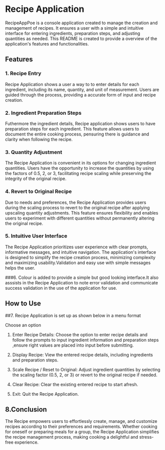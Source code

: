 

# Recipe  Application

RecipeAppPoe is a  console application created to manage the creation and management of  recipes. It ensures a user with a simple and intuitive interface for entering ingredients, preparation steps, and adjusting quantities as needed. This README is created to provide a overview of the application's features and functionalities.

## Features

### 1. Recipe Entry
Recipe Application shows a user  a way to to enter details for each ingredient, including its name, quantity, and unit of measurement. Users are guided through the process, providing a  accurate form of  input and  recipe creation.

### 2. Ingredient Preparation Steps
Futhermore the ingredient details, Recipe application shows users to have preparation steps for each ingredient. This feature allows users to document the entire cooking process, pensuring there is  guidance and clarity  when following the recipe.

### 3. Quantity Adjustment
The Recipe Application  is convenient in its options for changing ingredient quantities. Users have the opportunity to  increase the  quantities by using the factors of 0.5, 2, or 3, facilitating recipe scaling while preserving the integrity of the original recipe.

### 4. Revert to Original Recipe
Due to needs and preferences, the Recipe Application  provides users during the scaling process to revert to the original recipe after applying upscaling quantity adjustments. This feature ensures flexibility and enables users to experiment with different quantities without permanently altering the original recipe.

### 5. Intuitive User Interface
The Recipe Application prioritizes user experience with clear prompts, informative messages, and intuitive navigation. The application's interface is designed to simplify the recipe creation process, minimizing complexity and maximizing usability.Validation and easy use with simple messages helps the user.

###6. Colour is added to provide a simple but good looking interface.It also asssists in the Recipe Application to note error validation and communicate success validation in the use of the application for use. 
## How to Use

##7. Recipe Application is set up as shown below in a menu format

Choose an option

1. Enter Recipe Details: Choose the option to enter recipe details and follow the prompts to input ingredient information and preparation steps ,ensure right values are placed into input before submitting.

2. Display Recipe: View the entered recipe details, including ingredients and preparation steps.

3. Scale Recipe / Reset to Original: Adjust ingredient quantities by selecting the scaling factor (0.5, 2, or 3) or revert to the original recipe if needed.

4. Clear Recipe: Clear the existing entered recipe to start afresh.

5. Exit: Quit the Recipe Application.

## 8.Conclusion
The Recipe empowers users to effortlessly create, manage, and customize recipes according to their preferences and requirements. Whether cooking for oneself or preparing meals for a group, the Recipe Application simplifies the recipe management process, making cooking a delightful and stress-free experience.

